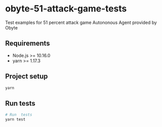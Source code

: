 # obyte-51-attack-game-tests

Test examples for 51 percent attack game Autononous Agent provided by Obyte

## Requirements
* Node.js >= 10.16.0
* yarn >= 1.17.3

## Project setup
```bash
yarn
```

## Run tests
```bash
# Run  tests
yarn test
```
